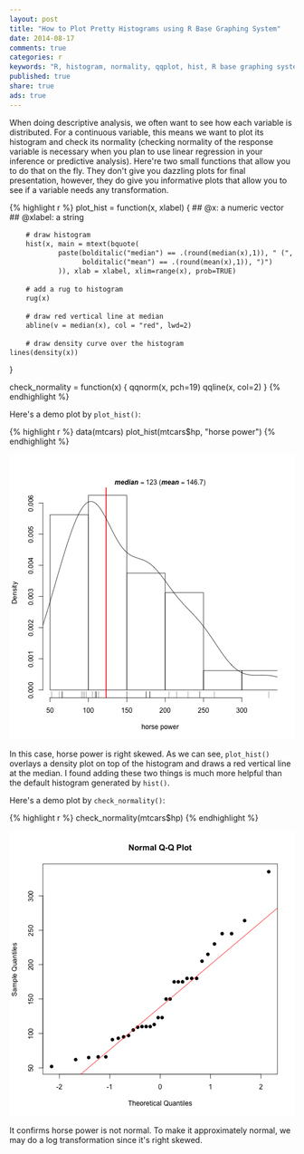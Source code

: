```yaml
---
layout: post
title: "How to Plot Pretty Histograms using R Base Graphing System"
date: 2014-08-17 
comments: true
categories: r
keywords: "R, histogram, normality, qqplot, hist, R base graphing system"
published: true
share: true
ads: true
---
```


When doing descriptive analysis, we often want to see how each variable is distributed. For a continuous variable, this means we want to plot its histogram and check its normality (checking normality of the response variable is necessary when you plan to use linear regression in your inference or predictive analysis). Here're two small functions that allow you to do that on the fly. They don't give you dazzling plots for final presentation, however, they do give you informative plots that allow you to see if a variable needs any transformation.


{% highlight r %}
plot_hist = function(x, xlabel) {
        ## @x: a numeric vector
        ## @xlabel: a string
        
        # draw histogram
        hist(x, main = mtext(bquote(
                paste(bolditalic("median") == .(round(median(x),1)), " (",
                      bolditalic("mean") == .(round(mean(x),1)), ")")
                )), xlab = xlabel, xlim=range(x), prob=TRUE)
        
        # add a rug to histogram
        rug(x)

        # draw red vertical line at median
        abline(v = median(x), col = "red", lwd=2)  
                
        # draw density curve over the histogram
	lines(density(x))   
}

check_normality = function(x) {
	qqnorm(x, pch=19)
	qqline(x, col=2)
}
{% endhighlight %}

Here's a demo plot by `plot_hist()`:

{% highlight r %}
data(mtcars)
plot_hist(mtcars$hp, "horse power")
{% endhighlight %}

![center](/../figs/2014-08-17-how-to-plot-pretty-histograms-using-r-base-graphing-system/unnamed-chunk-2-1.png)

In this case, horse power is right skewed. As we can see, `plot_hist()` overlays a density plot on top of the histogram and draws a red vertical line at the median. I found adding these two things is much more helpful than the default histogram generated by `hist()`. 

Here's a demo plot by `check_normality()`:

{% highlight r %}
check_normality(mtcars$hp)
{% endhighlight %}

![center](/../figs/2014-08-17-how-to-plot-pretty-histograms-using-r-base-graphing-system/unnamed-chunk-3-1.png)

It confirms horse power is not normal. To make it approximately normal, we may do a log transformation since it's right skewed.
